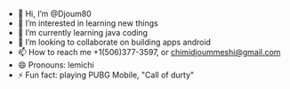 - 👋 Hi, I’m @Djoum80
- 👀 I’m interested in learning new things
- 🌱 I’m currently learning java coding
- 💞️ I’m looking to collaborate on building apps android
- 📫 How to reach me +1(506)377-3597, or chimidjoummeshi@gmail.com
- 😄 Pronouns: lemichi
- ⚡ Fun fact: playing PUBG Mobile, "Call of durty"

<!---
Djoum80/Djoum80 is a ✨ special ✨ repository because its `README.md` (this file) appears on your GitHub profile.
You can click the Preview link to take a look at your changes.
--->
